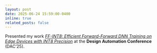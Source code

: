 ```yaml
---
layout: post
date: 2025-06-24 15:59:00-0400
inline: true
related_posts: false
---
```


Presented my work [*FF-INT8: Efficient Forward-Forward DNN Training on Edge Devices with INT8 Precision*](https://arxiv.org/pdf/2506.22771) at the **Design Automation Conference** (DAC’25).
